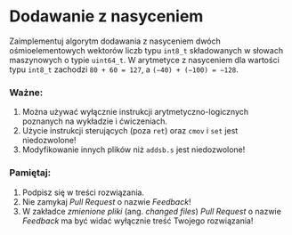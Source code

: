 Dodawanie z nasyceniem
===

Zaimplementuj algorytm dodawania z nasyceniem dwóch ośmioelementowych wektorów
liczb typu `int8_t` składowanych w słowach maszynowych o typie `uint64_t`.
W arytmetyce z nasyceniem dla wartości typu `int8_t` zachodzi `80 + 60 = 127`,
a `(−40) + (−100) = −128`.

### Ważne:

1. Można używać wyłącznie instrukcji arytmetyczno-logicznych poznanych na
   wykładzie i ćwiczeniach.
2. Użycie instrukcji sterujących (poza `ret`) oraz `cmov` i `set` jest
   niedozwolone!
3. Modyfikowanie innych plików niż `addsb.s` jest niedozwolone!

### Pamiętaj:

1. Podpisz się w treści rozwiązania.
2. Nie zamykaj _Pull Request_ o nazwie _Feedback_!
3. W zakładce _zmienione pliki_ (ang. _changed files_) _Pull Request_ o nazwie
   _Feedback_ ma być widać wyłącznie treść Twojego rozwiązania!

